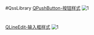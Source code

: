 #QssLibrary
[QPushButton-按钮样式](https://github.com/892768447/QssLibrary/blob/master/Screenshot/QPushButton.jpg "QPushButton-按钮样式")
![1](https://github.com/892768447/QssLibrary/blob/master/Screenshot/QPushButton.jpg)
#
[QLineEdit-输入框样式](https://github.com/892768447/QssLibrary/blob/master/Screenshot/QLineEdit.jpg "QLineEdit-输入框样式")
![1](https://github.com/892768447/QssLibrary/blob/master/Screenshot/QLineEdit.jpg)